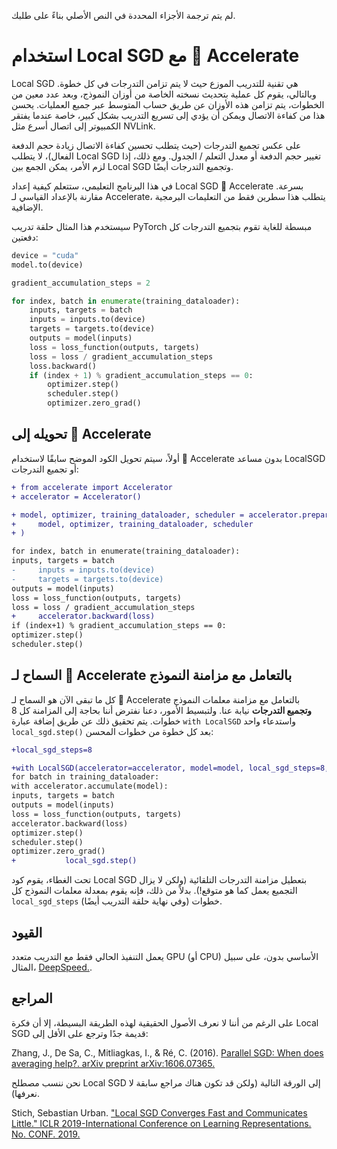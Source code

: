 لم يتم ترجمة الأجزاء المحددة في النص الأصلي بناءً على طلبك.

# استخدام Local SGD مع 🤗 Accelerate

Local SGD هي تقنية للتدريب الموزع حيث لا يتم تزامن التدرجات في كل خطوة. وبالتالي، يقوم كل عملية بتحديث نسخته الخاصة من أوزان النموذج، وبعد عدد معين من الخطوات، يتم تزامن هذه الأوزان عن طريق حساب المتوسط عبر جميع العمليات. يحسن هذا من كفاءة الاتصال ويمكن أن يؤدي إلى تسريع التدريب بشكل كبير، خاصة عندما يفتقر الكمبيوتر إلى اتصال أسرع مثل NVLink.

على عكس تجميع التدرجات (حيث يتطلب تحسين كفاءة الاتصال زيادة حجم الدفعة الفعال)، لا يتطلب Local SGD تغيير حجم الدفعة أو معدل التعلم / الجدول. ومع ذلك، إذا لزم الأمر، يمكن الجمع بين Local SGD وتجميع التدرجات أيضًا.

في هذا البرنامج التعليمي، ستتعلم كيفية إعداد Local SGD 🤗 Accelerate بسرعة. مقارنة بالإعداد القياسي لـ Accelerate، يتطلب هذا سطرين فقط من التعليمات البرمجية الإضافية.

سيستخدم هذا المثال حلقة تدريب PyTorch مبسطة للغاية تقوم بتجميع التدرجات كل دفعتين:

```python
device = "cuda"
model.to(device)

gradient_accumulation_steps = 2

for index, batch in enumerate(training_dataloader):
    inputs, targets = batch
    inputs = inputs.to(device)
    targets = targets.to(device)
    outputs = model(inputs)
    loss = loss_function(outputs, targets)
    loss = loss / gradient_accumulation_steps
    loss.backward()
    if (index + 1) % gradient_accumulation_steps == 0:
        optimizer.step()
        scheduler.step()
        optimizer.zero_grad()
```

## تحويله إلى 🤗 Accelerate

أولاً، سيتم تحويل الكود الموضح سابقًا لاستخدام 🤗 Accelerate بدون مساعد LocalSGD أو تجميع التدرجات:

```diff
+ from accelerate import Accelerator
+ accelerator = Accelerator()

+ model, optimizer, training_dataloader, scheduler = accelerator.prepare(
+     model, optimizer, training_dataloader, scheduler
+ )

for index, batch in enumerate(training_dataloader):
inputs, targets = batch
-     inputs = inputs.to(device)
-     targets = targets.to(device)
outputs = model(inputs)
loss = loss_function(outputs, targets)
loss = loss / gradient_accumulation_steps
+     accelerator.backward(loss)
if (index+1) % gradient_accumulation_steps == 0:
optimizer.step()
scheduler.step()
```

## السماح لـ 🤗 Accelerate بالتعامل مع مزامنة النموذج

كل ما تبقى الآن هو السماح لـ 🤗 Accelerate بالتعامل مع مزامنة معلمات النموذج **وتجميع التدرجات** نيابة عنا. ولتبسيط الأمور، دعنا نفترض أننا بحاجة إلى المزامنة كل 8 خطوات. يتم تحقيق ذلك عن طريق إضافة عبارة `with LocalSGD` واستدعاء واحد `local_sgd.step()` بعد كل خطوة من خطوات المحسن:

```diff
+local_sgd_steps=8

+with LocalSGD(accelerator=accelerator, model=model, local_sgd_steps=8, enabled=True) as local_sgd:
for batch in training_dataloader:
with accelerator.accumulate(model):
inputs, targets = batch
outputs = model(inputs)
loss = loss_function(outputs, targets)
accelerator.backward(loss)
optimizer.step()
scheduler.step()
optimizer.zero_grad()
+           local_sgd.step()
```

تحت الغطاء، يقوم كود Local SGD بتعطيل مزامنة التدرجات التلقائية (ولكن لا يزال التجميع يعمل كما هو متوقع!). بدلاً من ذلك، فإنه يقوم بمعدلة معلمات النموذج كل `local_sgd_steps` خطوات (وفي نهاية حلقة التدريب أيضًا).

## القيود

يعمل التنفيذ الحالي فقط مع التدريب متعدد GPU (أو CPU) الأساسي بدون، على سبيل المثال، [DeepSpeed.](https://github.com/microsoft/DeepSpeed).

## المراجع

على الرغم من أننا لا نعرف الأصول الحقيقية لهذه الطريقة البسيطة، إلا أن فكرة Local SGD قديمة جدًا وترجع على الأقل إلى:

Zhang, J., De Sa, C., Mitliagkas, I., & Ré, C. (2016). [Parallel SGD: When does averaging help?. arXiv preprint
arXiv:1606.07365.](https://arxiv.org/abs/1606.07365)

نحن ننسب مصطلح Local SGD إلى الورقة التالية (ولكن قد تكون هناك مراجع سابقة لا نعرفها).

Stich, Sebastian Urban. ["Local SGD Converges Fast and Communicates Little." ICLR 2019-International Conference on
Learning Representations. No. CONF. 2019.](https://arxiv.org/abs/1805.09767)